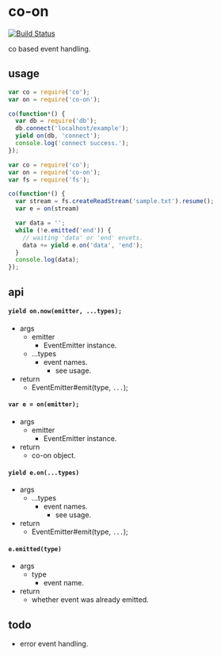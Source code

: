 co-on
========

[![Build Status](https://travis-ci.org/hrsh7th/js-co-on.png?branch=master)](https://travis-ci.org/hrsh7th/js-co-on)

co based event handling.

usage
--------
```js
var co = require('co');
var on = require('co-on');

co(function*() {
  var db = require('db');
  db.connect('localhost/example');
  yield on(db, 'connect');
  console.log('connect success.');
});
```

```js
var co = require('co');
var on = require('co-on');
var fs = require('fs');

co(function*() {
  var stream = fs.createReadStream('sample.txt').resume();
  var e = on(stream)

  var data = '';
  while (!e.emitted('end')) {
    // waiting 'data' or 'end' envets.
    data += yield e.on('data', 'end');
  }
  console.log(data);
});
```

api
--------
#### ```yield on.now(emitter, ...types);```
- args
  - emitter
    - EventEmitter instance.
  - ...types
    - event names.
      - see usage.
- return
  - EventEmitter#emit(type, ```...```);

#### ```var e = on(emitter);```
- args
  - emitter
    - EventEmitter instance.
- return
  - co-on object.

#### ```yield e.on(...types)```
- args
  - ...types
    - event names.
      - see usage.
- return
  - EventEmitter#emit(type, ```...```);

#### ```e.emitted(type)```
- args
  - type
    - event name.
- return
  - whether event was already emitted.


todo
--------
- error event handling.

